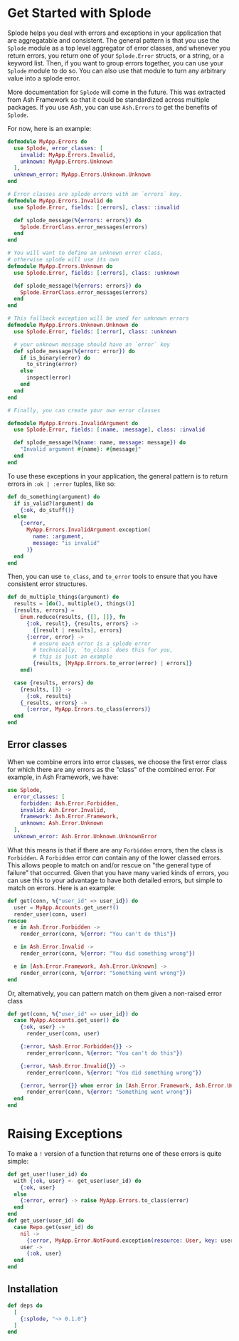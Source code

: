 # Get Started with Splode

Splode helps you deal with errors and exceptions in your application that are aggregatable and consistent. The general pattern is that you use the `Splode` module as a top level aggregator of error classes, and whenever you return errors, you return one of your `Splode.Error` structs, or a string, or a keyword list. Then, if you want to group errors together, you can use your `Splode` module to do so. You can also use that module to turn any arbitrary value into a splode error.

More documentation for `Splode` will come in the future. This was extracted from Ash Framework so that it could be standardized across multiple packages. If you use Ash, you can use `Ash.Errors` to get the benefits of `Splode`.

For now, here is an example:

```elixir
defmodule MyApp.Errors do
  use Splode, error_classes: [
    invalid: MyApp.Errors.Invalid,
    unknown: MyApp.Errors.Unknown
  ],
  unknown_error: MyApp.Errors.Unknown.Unknown
end

# Error classes are splode errors with an `errors` key.
defmodule MyApp.Errors.Invalid do
  use Splode.Error, fields: [:errors], class: :invalid

  def splode_message(%{errors: errors}) do
    Splode.ErrorClass.error_messages(errors)
  end
end

# You will want to define an unknown error class,
# otherwise splode will use its own
defmodule MyApp.Errors.Unknown do
  use Splode.Error, fields: [:errors], class: :unknown

  def splode_message(%{errors: errors}) do
    Splode.ErrorClass.error_messages(errors)
  end
end

# This fallback exception will be used for unknown errors
defmodule MyApp.Errors.Unknown.Unknown do
  use Splode.Error, fields: [:error], class: :unknown

  # your unknown message should have an `error` key
  def splode_message(%{error: error}) do
    if is_binary(error) do
      to_string(error)
    else
      inspect(error)
    end
  end
end

# Finally, you can create your own error classes

defmodule MyApp.Errors.InvalidArgument do
  use Splode.Error, fields: [:name, :message], class: :invalid

  def splode_message(%{name: name, message: message}) do
    "Invalid argument #{name}: #{message}"
  end
end
```

To use these exceptions in your application, the general pattern is to return errors in `:ok | :error` tuples, like so:

```elixir
def do_something(argument) do
  if is_valid?(argument) do
    {:ok, do_stuff()}
  else
    {:error,
      MyApp.Errors.InvalidArgument.exception(
        name: :argument,
        message: "is invalid"
      )}
  end
end
```

Then, you can use `to_class`, and `to_error` tools to ensure that you have consistent error structures.

```elixir
def do_multiple_things(argument) do
  results = [do(), multiple(), things()]
  {results, errors} =
    Enum.reduce(results, {[], []}, fn
      {:ok, result}, {results, errors} ->
        {[result | results], errors}
      {:error, error} ->
        # ensure each error is a splode error
        # technically, `to_class` does this for you,
        # this is just an example
        {results, [MyApp.Errors.to_error(error) | errors]}
    end)

  case {results, errors} do
    {results, []} ->
      {:ok, results}
    {_results, errors} ->
      {:error, MyApp.Errors.to_class(errors)}
  end
end
```

## Error classes

When we combine errors into error classes, we choose the first error class for which there are any errors as the "class" of the combined error. For example, in Ash Framework, we have:

```elixir
use Splode,
  error_classes: [
    forbidden: Ash.Error.Forbidden,
    invalid: Ash.Error.Invalid,
    framework: Ash.Error.Framework,
    unknown: Ash.Error.Unknown
  ],
  unknown_error: Ash.Error.Unknown.UnknownError
```

What this means is that if there are any `Forbidden` errors, then the class is `Forbidden`. A `Forbidden` error _can_ contain any of the lower classed errors. This allows people to match on and/or rescue on "the general type of failure" that occurred. Given that you have many varied kinds of errors, you can use this to your advantage to have both detailed errors, but simple to match on errors. Here is an example:

```elixir
def get(conn, %{"user_id" => user_id}) do
  user = MyApp.Accounts.get_user!()
  render_user(conn, user)
rescue
  e in Ash.Error.Forbidden ->
    render_error(conn, %{error: "You can't do this"})

  e in Ash.Error.Invalid ->
    render_error(conn, %{error: "You did something wrong"})

  e in [Ash.Error.Framework, Ash.Error.Unknown] ->
    render_error(conn, %{error: "Something went wrong"})
end
```

Or, alternatively, you can pattern match on them given a non-raised error class

```elixir
def get(conn, %{"user_id" => user_id}) do
  case MyApp.Accounts.get_user() do
    {:ok, user} ->
      render_user(conn, user)

    {:error, %Ash.Error.Forbidden{}} ->
      render_error(conn, %{error: "You can't do this"})

    {:error, %Ash.Error.Invalid{}} ->
      render_error(conn, %{error: "You did something wrong"})

    {:error, %error{}} when error in [Ash.Error.Framework, Ash.Error.Unknown] ->
      render_error(conn, %{error: "Something went wrong"})
  end
end
```

# Raising Exceptions

To make a `!` version of a function that returns one of these errors is quite simple:

```elixir
def get_user!(user_id) do
  with {:ok, user} <- get_user(user_id) do
    {:ok, user}
  else
    {:error, error} -> raise MyApp.Errors.to_class(error)
  end
end
def get_user(user_id) do
  case Repo.get(user_id) do
    nil ->
      {:error, MyApp.Error.NotFound.exception(resource: User, key: user_id)}
    user ->
      {:ok, user}
  end
end
```

## Installation

```elixir
def deps do
  [
    {:splode, "~> 0.1.0"}
  ]
end
```
